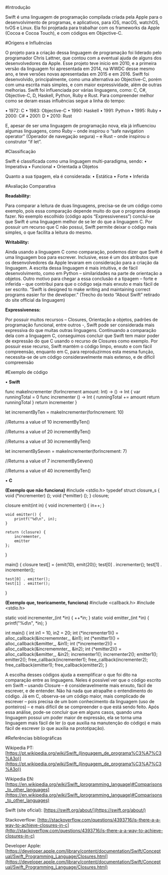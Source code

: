 #Introdução

Swift é uma linguagem de programação compilada criada pela Apple para o desenvolvimento de programas, e aplicativos, para iOS, macOS, watchOS, tvOS e Linux. Ela foi projetada para trabalhar com os frameworks da Apple (Cocoa e Cocoa Touch), e com códigos em Objective-C.


#Origens e Influências

O projeto para a criação dessa linguagem de programação foi liderado pelo programador Chris Lattner, que contou com a eventual ajuda de alguns dos desenvolvedores da Apple. Esse projeto teve início em 2010, e a primeira versão da linguagem foi apresentada em 2014, na WWDC desse mesmo ano, e teve versões novas apresentadas em 2015 e em 2016. Swift foi desenvolvido, principalmente, como uma alternativa ao Objective-C, porém com uma escrita mais simples, e com maior expressividade, além de outras melhorias. 
	Swift foi influenciada por várias linguagens, como: C, C#, Objective-C, D, Haskell, Python, Ruby e Rust. Para compreender melhor como se deram essas influências segue a linha do tempo:
      
•	1972: C
•	1983: Objective-C
•	1990: Haskell
•	1991: Python
•	1995: Ruby
•	2000: C#
•	2001: D
•	2010: Rust

E, apesar de ser uma linguagem de programação nova, ela já influenciou algumas linguagens, como Ruby – onde inspirou o “safe navigation operator” (Operador de navegação segura) – e Rust – onde inspirou o construtor “if let”.


#Classificação

Swift é classificada como uma linguagem multi-paradigma, sendo:
•	Imperativa
•	Funcional
•	Orientada a Objetos

Quanto a sua tipagem, ela é considerada:
•	Estática
•	Forte
•	Inferida


#Avaliação Comparativa

**Readability:** 

Para comparar a leitura de duas linguagens, precisa-se de um código como exemplo, pois essa comparação depende muito do que o programa deseja fazer. No exemplo escolhido (código após “Expressiveness”) conclui-se que Swift é uma linguagem melhor de se ler do que a linguagem C. Por possuir um recurso que C não possui, Swift permite deixar o código mais simples, o que facilita a leitura do mesmo.

**Writability:**

Ainda usando a linguagem C como comparação, podemos dizer que Swift é uma linguagem boa para escrever. Inclusive, esse é um dos atributos que os desenvolvedores da Apple levaram em consideração para a criação da linguagem. A escrita dessa linguagem é mais intuitiva, e de fácil desenvolvimento, como em Python – similaridades na parte de orientação a objetos. Outro motivo para chegar a essa conclusão é a tipagem – forte e inferida – que contribui para que o código seja mais enxuto e mais fácil de ser escrito. 
	“Swift is designed to make writing and maintaining correct programs easier for the developer.” (Trecho do texto “About Swift” retirado do site official da linguagem)


**Expressiveness:** 

Por possuir muitos recursos – Closures, Orientação a objetos, padrões de programação funcional, entre outros -, Swift pode ser considerada mais expressiva do que muitas outras linguagens. Continuando a comparação dela com a linguagem C, conseguimos concluir que Swift tem maior poder de expressão do que C usando o recurso de Closures como exemplo. Por possuir esse recurso, Swift mantém o código limpo, enxuto e com fácil compreensão, enquanto em C, para reproduzirmos esta mesma função, necessita-se de um código consideravelmente mais extenso, e de difícil compreensão

#Exemplo de código

•	**Swift**

func makeIncrementer (forIncrement amount: Int) -> () -> Int {
	var runningTotal = 0
	func incrementer () -> Int {
		runningTotal += amount
		return runningTotal
	}
	return incrementer
}

let incrementByTen = makeIncrementer(forIncrement: 10)

//Returns a value of 10
incrementByTen()

//Returns a value of 20
incrementByTen()

//Returns a value of 30
incrementByTen()

let incrementBySeven = makeIncrementer(forIncrement: 7)

//Returns a value of 7
incrementBySeven()

//Returns a value of 40
incrementByTen()

•	**C**

**(Exemplo que não funciona)**
#include <stdio.h>
typedef struct closure_s {
	void (*incrementer) ();
	void (*emitter) ();
} closure;

closure emit(int in) {
	void incrementer() {
		in++;
	}
	
	void emitter() {
		printf("%d\n", in);
	}
	
	return (closure) {
		incrementer,
		emitter
	};
}

main() {
	closure test[] = {emit(10), emit(20)};
	test[0] . incrementer();
	test[1] . incrementer();
	
	test[0] . emitter();
	test[1] . emitter();
}

**(Exemplo que, teoricamente, funciona)**
#include <callback.h>
#include <stdio.h>

static void incrementer_(int *in) {
	++*in;
}
static void emitter_(int *in) {
	printf("%d\n", *in);
}

int main() {
	int in1 = 10, in2 = 20;
	int (*incrementer1)() = alloc_callback(&incrememnter_, &in1);
	int (*emitter1)() = alloc_callback(&emitter_, &in1);
	int (*incrementer2)() = alloc_callback(&incrememnter_, &in2);
	int (*emitter2)() = alloc_callback(&emitter_, &in2);
	incrementer1();
	incrementer2();
	emitter1();
	emitter2();
	free_callback(incrementer1);
	free_callback(incrementer2);
	free_callback(emitter1);
	free_callback(emitter2);
}

A escolha desses códigos ajuda a exemplificar o que foi dito na comparação entre as linguagens. Neles é possível ver que o código escrito em Swift – usando Closure – é consideravelmente mais enxuto, fácil de escrever, e de entender. Não há nada que atrapalhe o entendimento do código. Já em C, observa-se um código maior, mais complicado de escrever – pois precisa de um bom conhecimento da linguagem (uso de ponteiros) – e mais difícil de se compreender o que está sendo feito. 
Após essa análise, pode-se concluir que em alguns casos, quando uma linguagem possui um poder maior de expressão, ela se torna uma linguagem mais fácil de ler (o que auxilia na manutenção do código) e mais fácil de escrever (o que auxilia na prototipação).


#Referências bibliográficas

Wikipedia PT: [https://pt.wikipedia.org/wiki/Swift_(linguagem_de_programa%C3%A7%C3%A3o)](https://pt.wikipedia.org/wiki/Swift_(linguagem_de_programa%C3%A7%C3%A3o))

Wikipedia EN: [https://en.wikipedia.org/wiki/Swift_(programming_language)#Comparisons_to_other_languages](https://en.wikipedia.org/wiki/Swift_(programming_language)#Comparisons_to_other_languages)

Swift (site oficial): [https://swift.org/about/](https://swift.org/about/)

Stackoverflow: [http://stackoverflow.com/questions/4393716/is-there-a-a-way-to-achieve-closures-in-c](http://stackoverflow.com/questions/4393716/is-there-a-a-way-to-achieve-closures-in-c)

Developer Apple: [https://developer.apple.com/library/content/documentation/Swift/Conceptual/Swift_Programming_Language/Closures.html](https://developer.apple.com/library/content/documentation/Swift/Conceptual/Swift_Programming_Language/Closures.html)

